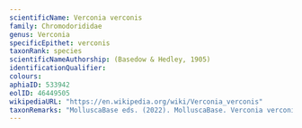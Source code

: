 ```yaml
---
scientificName: Verconia verconis
family: Chromodorididae
genus: Verconia
specificEpithet: verconis
taxonRank: species
scientificNameAuthorship: (Basedow & Hedley, 1905)
identificationQualifier: 
colours:
aphiaID: 533942
eolID: 46449505
wikipediaURL: "https://en.wikipedia.org/wiki/Verconia_verconis"
taxonRemarks: "MolluscaBase eds. (2022). MolluscaBase. Verconia verconis (Basedow & Hedley, 1905). Accessed through: World Register of Marine Species at: https://www.marinespecies.org/aphia.php?p=taxdetails&id=533942 on 2022-02-24"
---
```

